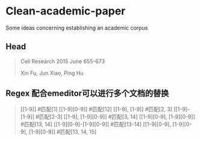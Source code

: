 # Clean-academic-paper
Some ideas concerning establishing an academic corpus


## Head

> <journal>Cell Research</journal>
> <year>2015</year>
> <month>June</month>
> <page>655-673</page>
> <title>Combination of inflammation-related cytokines promotes long-term muscle stem cell expansion</title>
> <author>Xin Fu, Jun Xiao, Ping Hu</author>

## Regex 配合emeditor可以进行多个文档的替换

> \[[1-9]] #匹配[1]
> \[[1-9][0-9]] #匹配[12]
> \[[1-9], [1-9]] #匹配[2, 3]
> \[[1-9]-[1-9]] #匹配[2-3]
> \[[1-9], [1-9][0-9]] #匹配[3, 14]
> \[[1-9][0-9], [1-9][0-9]] #匹配[13, 14]
> \[[1-9][0-9]-[1-9][0-9]] #匹配[13-14]
> \[[1-9][0-9], [1-9][0-9], [1-9][0-9]] #匹配[13, 14, 15]
